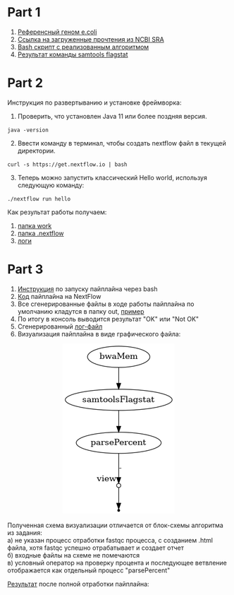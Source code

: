 # Part 1

1. [Референсный геном e.coli](/Part1/ref_genome.fna)
2. [Ссылка на загруженные прочтения из NCBI SRA](https://www.ncbi.nlm.nih.gov/sra/SRX18065555[accn])
3. [Bash скрипт с реализованным алгоритмом](/Part1/bash.sh)
4. [Результат команды samtools flagstat](/Part1/final.txt)

# Part 2

Инструкция по развертыванию и установке фреймворка:
1) Проверить, что установлен Java 11 или более поздняя версия.  
```
java -version
```
2) Ввести команду в терминал, чтобы создать nextflow файл в текущей директории.  
```
curl -s https://get.nextflow.io | bash
```
3) Теперь можно запустить классический Hello world, используя следующую команду:  
```
./nextflow run hello
```
Как результат работы получаем:  
1. [папка work](/Part2/work)
2. [папка .nextflow](/Part2/.nextflow)
3. [логи](/Part2/.nextflow.log)

# Part 3

1. [Инструкция](/Part3/example_pipline_run.sh) по запуску пайплайна через bash
2. [Код](/Part3/pipline.nf) пайплайна на NextFlow
3. Все сгенерированные файлы в ходе работы пайплайна по умолчанию кладутся в папку out, [пример](/Part3/out/)
3. По итогу в консоль выводится результат "OK" или "Not OK"
4. Сгенерированный [лог-файл](/Part3/.nextflow.log)
5. Визуализация пайплайна в виде графического файла:
<p align="center">
  <img src="/Part3/diagram.png"/>
</p>

Полученная схема визуализации отличается от блок-схемы алгоритма из задания:  
а) не указан процесс отработки fastqc процесса, с созданием .html файла, хотя fastqc успешно отрабатывает и создает отчет  
б) входные файлы на схеме не помечаются  
в) условный оператор на проверку процента и последующее ветвление отображается как отдельный процесс "parsePercent"  

[Результат](/Part3/nextflow_stdout.txt) после полной отработки пайплайна:
